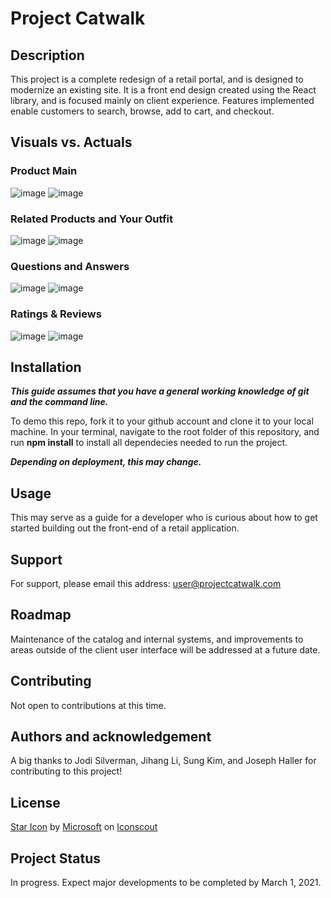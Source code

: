 # Project Catwalk

## Description

This project is a complete redesign of a retail portal, and is designed to modernize an existing site. It is a front end design created using the React library, and is focused mainly on client experience. Features implemented enable customers to search, browse, add to cart, and checkout.

## Visuals vs. Actuals

### Product Main
![image](https://user-images.githubusercontent.com/72178817/121737100-70383800-cac6-11eb-8845-efa7953cc8a5.png)
![image](https://user-images.githubusercontent.com/72178817/121737157-82b27180-cac6-11eb-9dd4-8b1ae9cfd470.png)

### Related Products and Your Outfit
![image](https://user-images.githubusercontent.com/72178817/121737341-b8eff100-cac6-11eb-8ef3-e3a68873213b.png)
![image](https://user-images.githubusercontent.com/72178817/121737456-e2a91800-cac6-11eb-9a73-c5f7c7f80ef6.png)

### Questions and Answers
![image](https://user-images.githubusercontent.com/72178817/121737529-fd7b8c80-cac6-11eb-839a-da63d2e1c02c.png)
![image](https://user-images.githubusercontent.com/72178817/121737608-184e0100-cac7-11eb-9007-4c15e0476396.png)

### Ratings & Reviews
![image](https://user-images.githubusercontent.com/72178817/121737704-33207580-cac7-11eb-9296-2aa701b8f608.png)
![image](https://user-images.githubusercontent.com/72178817/121737845-695df500-cac7-11eb-9c17-ae1fd2414eb5.png)

## Installation

***This guide assumes that you have a general working knowledge of git and the command line.***

To demo this repo, fork it to your github account and clone it to your local machine. In your terminal, navigate to the root folder of this repository, and run **npm install** to install all dependecies needed to run the project.

***Depending on deployment, this may change.***

## Usage

This may serve as a guide for a developer who is curious about how to get started building out the front-end of a retail application.

## Support

For support, please email this address: user@projectcatwalk.com

## Roadmap

Maintenance of the catalog and internal systems, and improvements to areas outside of the client user interface will be addressed at a future date.

## Contributing

Not open to contributions at this time.

## Authors and acknowledgement

A big thanks to Jodi Silverman, Jihang Li, Sung Kim, and Joseph Haller for contributing to this project!

## License

<a href="https://iconscout.com/icons/star" target="_blank">Star Icon</a> by <a href="https://iconscout.com/contributors/fluent">Microsoft</a> on <a href="https://iconscout.com">Iconscout</a>

## Project Status

In progress. Expect major developments to be completed by March 1, 2021.
